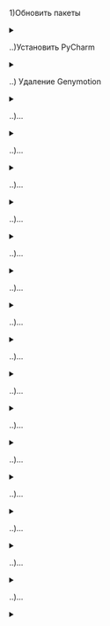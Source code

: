 1)Обновить пакеты
<details>
<summary></summary>

```javascript

sudo apt update

sudo apt upgrade

sudo apt full-upgrade

```

</details>

..)Установить PyCharm

<details>
<summary></summary>

```javascript

Бесплатная версия (ограничение по базам данным и созданию сайтов):

sudo snap install pycharm-community --classic

Полная версия:

sudo snap install pycharm-professional --classic

```

</details>

..) Удаление Genymotion

<details>
<summary></summary>

```javascript

Из папки где было, (т.к. с помощью apt-get uninstall удаляется если только программа была установлена с помощью apt-get install)

./genymotion-3.1.2-linux_x64.bin --uninstall

```

</details>

..)...
<details>
<summary></summary>

```javascript

.....

```

</details>

..)...
<details>
<summary></summary>

```javascript

.....

```

</details>

..)...
<details>
<summary></summary>

```javascript

.....

```

</details>

..)...
<details>
<summary></summary>

```javascript

.....

```

</details>

..)...
<details>
<summary></summary>

```javascript

.....

```

</details>

..)...
<details>
<summary></summary>

```javascript

.....

```

</details>

..)...
<details>
<summary></summary>

```javascript

.....

```

</details>

..)...
<details>
<summary></summary>

```javascript

.....

```

</details>

..)...
<details>
<summary></summary>

```javascript

.....

```

</details>

..)...
<details>
<summary></summary>

```javascript

.....

```

</details>

..)...
<details>
<summary></summary>

```javascript

.....

```

</details>

..)...
<details>
<summary></summary>

```javascript

.....

```

</details>

..)...
<details>
<summary></summary>

```javascript

.....

```

</details>

..)...
<details>
<summary></summary>

```javascript

.....

```

</details>

..)...
<details>
<summary></summary>

```javascript

.....

```

</details>